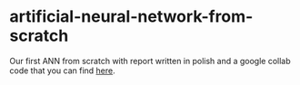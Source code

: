 # artificial-neural-network-from-scratch
Our first ANN from scratch with report written in polish and a google collab code that you can find [here](https://colab.research.google.com/drive/1hJJ_hgq68TdrEOR5D6S-l6aSgR2jhnJn?usp=sharing). 
